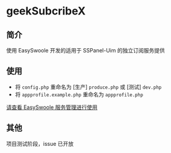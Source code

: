 
# geekSubcribeX

## 简介

使用 EasySwoole 开发的适用于 SSPanel-Uim 的独立订阅服务提供

## 使用

- 将 `config.php` 重命名为 [生产] `produce.php` 或 [测试] `dev.php`
- 将 `appprofile.example.php` 重命名为 `appprofile.php`

[请查看 EasySwoole 服务管理进行使用](https://www.easyswoole.com/Cn/QuickStart/server.html)

## 其他

项目测试阶段，issue 已开放

